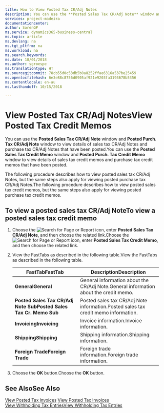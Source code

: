 ```yaml
---
title: How to View Posted Tax CR/Adj Notes
description: You can use the **Posted Sales Tax CR/Adj Note** window and **Posted Purch. Tax CR/Adj Note** window to view details of sales tax CR/Adj Notes and purchase tax CR/Adj Notes that have been posted.
services: project-madeira
documentationcenter: 
author: SorenGP
ms.service: dynamics365-business-central
ms.topic: article
ms.devlang: na
ms.tgt_pltfrm: na
ms.workload: na
ms.search.keywords: 
ms.date: 10/01/2018
ms.author: sgroespe
ms.translationtype: HT
ms.sourcegitcommit: 78cb55d0c53db5b0a8252ffae6316a537be25459
ms.openlocfilehash: 6e3e88c8756d0905af921e9203fa3193678b5356
ms.contentlocale: en-au
ms.lasthandoff: 10/15/2018

---
```

# <a name="view-posted-tax-credit-memos"></a><span data-ttu-id="b6560-103">View Posted Tax CR/Adj Notes</span><span class="sxs-lookup"><span data-stu-id="b6560-103">View Posted Tax Credit Memos</span></span>
<span data-ttu-id="b6560-104">You can use the **Posted Sales Tax CR/Adj Note** window and **Posted Purch. Tax CR/Adj Note** window to view details of sales tax CR/Adj Notes and purchase tax CR/Adj Notes that have been posted.</span><span class="sxs-lookup"><span data-stu-id="b6560-104">You can use the **Posted Sales Tax Credit Memo** window and **Posted Purch. Tax Credit Memo** window to view details of sales tax credit memos and purchase tax credit memos that have been posted.</span></span>  

<span data-ttu-id="b6560-105">The following procedure describes how to view posted sales tax CR/Adj Notes, but the same steps also apply for viewing posted purchase tax CR/Adj Notes.</span><span class="sxs-lookup"><span data-stu-id="b6560-105">The following procedure describes how to view posted sales tax credit memos, but the same steps also apply for viewing posted purchase tax credit memos.</span></span>  

## <a name="to-view-a-posted-sales-tax-credit-memo"></a><span data-ttu-id="b6560-106">To view a posted sales tax CR/Adj Note</span><span class="sxs-lookup"><span data-stu-id="b6560-106">To view a posted sales tax credit memo</span></span>  

1.  <span data-ttu-id="b6560-107">Choose the ![Search for Page or Report](../../media/ui-search/search_small.png "Search for Page or Report icon") icon, enter **Posted Sales Tax CR/Adj Note**, and then choose the related link.</span><span class="sxs-lookup"><span data-stu-id="b6560-107">Choose the ![Search for Page or Report](../../media/ui-search/search_small.png "Search for Page or Report icon") icon, enter **Posted Sales Tax Credit Memo**, and then choose the related link.</span></span>  
2.  <span data-ttu-id="b6560-108">View the FastTabs as described in the following table.</span><span class="sxs-lookup"><span data-stu-id="b6560-108">View the FastTabs as described in the following table.</span></span>  

    |<span data-ttu-id="b6560-109">FastTab</span><span class="sxs-lookup"><span data-stu-id="b6560-109">FastTab</span></span>|<span data-ttu-id="b6560-110">Description</span><span class="sxs-lookup"><span data-stu-id="b6560-110">Description</span></span>|  
    |-------------|---------------------------------------|  
    |<span data-ttu-id="b6560-111">**General**</span><span class="sxs-lookup"><span data-stu-id="b6560-111">**General**</span></span>|<span data-ttu-id="b6560-112">General information about the CR/Adj Note.</span><span class="sxs-lookup"><span data-stu-id="b6560-112">General information about the credit memo.</span></span>|  
    |<span data-ttu-id="b6560-113">**Posted Sales Tax CR/Adj Note Sub**</span><span class="sxs-lookup"><span data-stu-id="b6560-113">**Posted Sales Tax Cr. Memo Sub**</span></span>|<span data-ttu-id="b6560-114">Posted sales tax CR/Adj Note information.</span><span class="sxs-lookup"><span data-stu-id="b6560-114">Posted sales tax credit memo information.</span></span>|  
    |<span data-ttu-id="b6560-115">**Invoicing**</span><span class="sxs-lookup"><span data-stu-id="b6560-115">**Invoicing**</span></span>|<span data-ttu-id="b6560-116">Invoice information.</span><span class="sxs-lookup"><span data-stu-id="b6560-116">Invoice information.</span></span>|  
    |<span data-ttu-id="b6560-117">**Shipping**</span><span class="sxs-lookup"><span data-stu-id="b6560-117">**Shipping**</span></span>|<span data-ttu-id="b6560-118">Shipping information.</span><span class="sxs-lookup"><span data-stu-id="b6560-118">Shipping information.</span></span>|  
    |<span data-ttu-id="b6560-119">**Foreign Trade**</span><span class="sxs-lookup"><span data-stu-id="b6560-119">**Foreign Trade**</span></span>|<span data-ttu-id="b6560-120">Foreign trade information.</span><span class="sxs-lookup"><span data-stu-id="b6560-120">Foreign trade information.</span></span>|  

3.  <span data-ttu-id="b6560-121">Choose the **OK** button.</span><span class="sxs-lookup"><span data-stu-id="b6560-121">Choose the **OK** button.</span></span>  

## <a name="see-also"></a><span data-ttu-id="b6560-122">See Also</span><span class="sxs-lookup"><span data-stu-id="b6560-122">See Also</span></span>  
 <span data-ttu-id="b6560-123">[View Posted Tax Invoices](how-to-view-posted-tax-invoices.md) </span><span class="sxs-lookup"><span data-stu-id="b6560-123">[View Posted Tax Invoices](how-to-view-posted-tax-invoices.md) </span></span>  
 [<span data-ttu-id="b6560-124">View Withholding Tax Entries</span><span class="sxs-lookup"><span data-stu-id="b6560-124">View Withholding Tax Entries</span></span>](how-to-view-withholding-tax-entries.md) 


